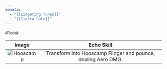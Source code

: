 ```yaml
---
sonata:
  - "[[Lingering Tunes]]"
  - "[[Sierra Gale]]"
---
```

#1cost

|                                        Image                                        |                          Echo Skill                           |
| :---------------------------------------------------------------------------------: | :-----------------------------------------------------------: |
| ![Hooscamp](https://img.game8.co/3883852/fdabe72758a94db4071a76b1ecf5a0b7.png/show) | Transform into Hooscamp Flinger and pounce, dealing Aero DMG. |
